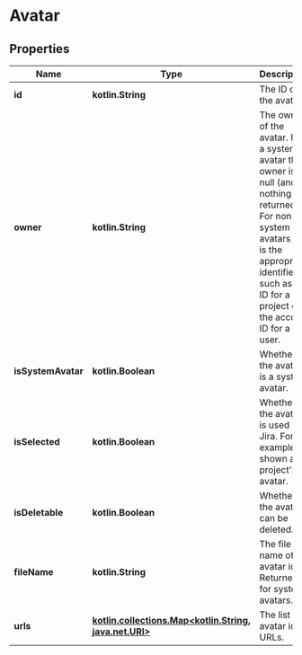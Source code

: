 
# Avatar

## Properties
Name | Type | Description | Notes
------------ | ------------- | ------------- | -------------
**id** | **kotlin.String** | The ID of the avatar. | 
**owner** | **kotlin.String** | The owner of the avatar. For a system avatar the owner is null (and nothing is returned). For non-system avatars this is the appropriate identifier, such as the ID for a project or the account ID for a user. |  [optional] [readonly]
**isSystemAvatar** | **kotlin.Boolean** | Whether the avatar is a system avatar. |  [optional] [readonly]
**isSelected** | **kotlin.Boolean** | Whether the avatar is used in Jira. For example, shown as a project&#39;s avatar. |  [optional] [readonly]
**isDeletable** | **kotlin.Boolean** | Whether the avatar can be deleted. |  [optional] [readonly]
**fileName** | **kotlin.String** | The file name of the avatar icon. Returned for system avatars. |  [optional] [readonly]
**urls** | [**kotlin.collections.Map&lt;kotlin.String, java.net.URI&gt;**](java.net.URI.md) | The list of avatar icon URLs. |  [optional] [readonly]



